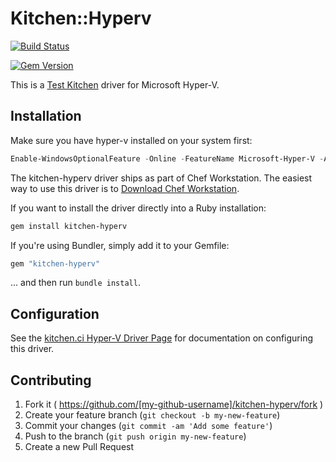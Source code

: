 # Kitchen::Hyperv

[![Build Status](https://dev.azure.com/test-kitchen/kitchen-hyperv/_apis/build/status/test-kitchen.kitchen-hyperv%20(1)?branchName=master)](https://dev.azure.com/test-kitchen/kitchen-hyperv/_build/latest?definitionId=5&branchName=master)

[![Gem Version](https://badge.fury.io/rb/kitchen-hyperv.svg)](http://badge.fury.io/rb/kitchen-hyperv)

This is a [Test Kitchen](https://github.com/test-kitchen/test-kitchen)
driver for Microsoft Hyper-V.

## Installation

Make sure you have hyper-v installed on your system first:

```powershell
Enable-WindowsOptionalFeature -Online -FeatureName Microsoft-Hyper-V -All
```

The kitchen-hyperv driver ships as part of Chef Workstation. The easiest way to use this driver is to [Download Chef Workstation](https://www.chef.io/downloads/tools/workstation).

If you want to install the driver directly into a Ruby installation:

```sh
gem install kitchen-hyperv
```

If you're using Bundler, simply add it to your Gemfile:

```ruby
gem "kitchen-hyperv"
```

... and then run `bundle install`.

## Configuration

See the [kitchen.ci Hyper-V Driver Page](https://kitchen.ci/docs/drivers/hyperv/) for documentation on configuring this driver.

## Contributing

1. Fork it ( <https://github.com/[my-github-username]/kitchen-hyperv/fork> )
2. Create your feature branch (`git checkout -b my-new-feature`)
3. Commit your changes (`git commit -am 'Add some feature'`)
4. Push to the branch (`git push origin my-new-feature`)
5. Create a new Pull Request
